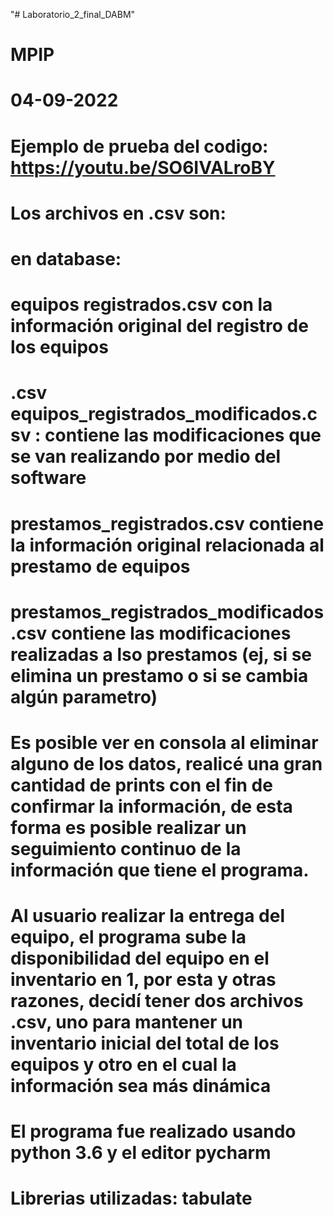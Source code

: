 "# Laboratorio_2_final_DABM" 
# MPIP
# 04-09-2022

# Ejemplo de prueba del codigo: https://youtu.be/SO6IVALroBY

# Los archivos en .csv son:
# en database:
# equipos registrados.csv con la información original del registro de los equipos
# .csv equipos_registrados_modificados.csv : contiene las modificaciones que se van realizando por medio del software
# prestamos_registrados.csv contiene la información original relacionada al prestamo de equipos
# prestamos_registrados_modificados.csv contiene las modificaciones realizadas a lso prestamos (ej, si se elimina un prestamo  o si se cambia algún parametro)


# Es posible ver en consola al eliminar alguno de los datos, realicé una gran cantidad de prints con el fin de confirmar la información, de esta forma es posible realizar un seguimiento continuo de la información que tiene el programa.

# Al usuario realizar la entrega del equipo, el programa sube la disponibilidad del equipo en el inventario en 1, por esta y otras razones, decidí tener dos archivos .csv, uno para mantener un inventario inicial del total de los equipos y otro en el cual la información sea más dinámica 


# El programa fue realizado usando python 3.6 y el editor pycharm
# Librerias utilizadas: tabulate 
